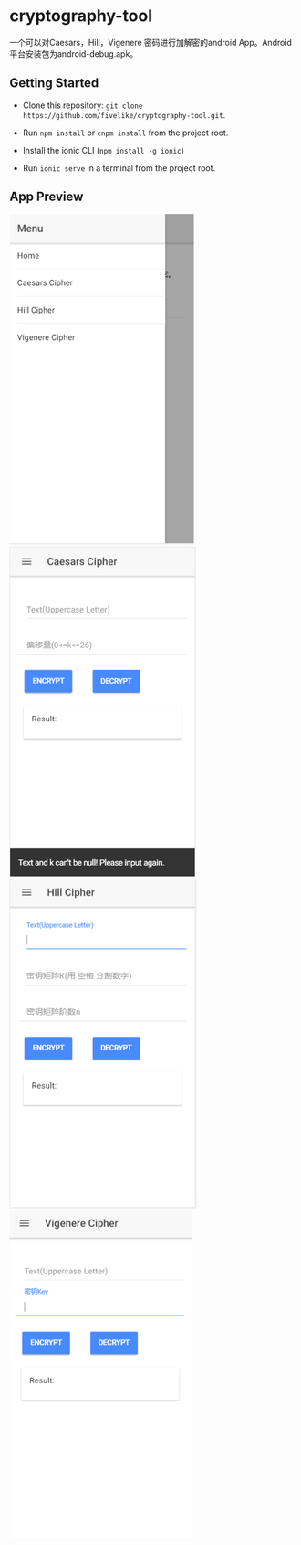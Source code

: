# cryptography-tool
一个可以对Caesars，Hill，Vigenere 密码进行加解密的android App。Android平台安装包为android-debug.apk。

## Getting Started

* Clone this repository: `git clone https://github.com/fivelike/cryptography-tool.git`.

* Run `npm install` or `cnpm install` from the project root.
* Install the ionic CLI (`npm install -g ionic`)
* Run `ionic serve` in a terminal from the project root.

## App Preview

  <img src="resources/screenshots/1.png">
  <img src="resources/screenshots/2.png">
  <img src="resources/screenshots/3.png">
  <img src="resources/screenshots/4.png">

